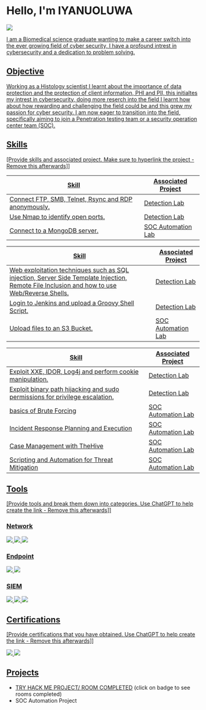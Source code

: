 # Hello, I'm IYANUOLUWA
<a href="www.linkedin.com/in/iyanuoluwa-o"><img src="https://img.shields.io/badge/-LinkedIn-0072b1?&style=for-the-badge&logo=linkedin&logoColor=white" />

I am a Biomedical science graduate wanting to make a career switch into the ever growing field of cyber security, I have a profound intrest in cybersecurity and a dedication to problem solving.

## Objective
Working as a Histology scientist I learnt about the importance of data protection and the protection of client information, PHI and PII, this initialtes my intrest in cybersecurity, doing more reserch into the field I learnt how about how rewarding and challenging the field could be and this grew my passion for cyber security. I am now eager to transition into the field, specifically aiming to join a Penetration testing team or a security operation center team (SOC).

## Skills
[Provide skills and associated project. Make sure to hyperlink the project - Remove this afterwards]]

| Skill                                         | Associated Project         |
|-----------------------------------------------|----------------------------|
| Connect FTP, SMB, Telnet, Rsync and RDP anonymously.  | <a href="https://google.com">Detection Lab</a>|
| Use Nmap to identify open ports. | <a href="https://google.com">Detection Lab</a>|
| Connect to a MongoDB server.   | SOC Automation Lab|


| Skill                                         | Associated Project         |
|-----------------------------------------------|----------------------------|
| Web exploitation techniques such as SQL injection, Server Side Template Injection, Remote File Inclusion and how to use Web/Reverse Shells. | <a href="https://google.com">Detection Lab</a>|
| Login to Jenkins and upload a Groovy Shell Script. | <a href="https://google.com">Detection Lab</a>|
| Upload files to an S3 Bucket.       | SOC Automation Lab|

| Skill                                         | Associated Project         |
|-----------------------------------------------|----------------------------|
| Exploit XXE, IDOR, Log4j and perform cookie manipulation.      | <a href="https://google.com">Detection Lab</a>|
| Exploit binary path hijacking and sudo permissions for privilege escalation. | <a href="https://google.com">Detection Lab</a>|
| basics of Brute Forcing        | SOC Automation Lab|
| Incident Response Planning and Execution      | SOC Automation Lab|
| Case Management with TheHive                  | SOC Automation Lab|
| Scripting and Automation for Threat Mitigation | SOC Automation Lab|

## Tools
[Provide tools and break them down into categories. Use ChatGPT to help create the link - Remove this afterwards]]

### Network
<div>
    <img src="https://img.shields.io/badge/-Wireshark-1679A7?&style=for-the-badge&logo=Wireshark&logoColor=white" />
    <img src="https://img.shields.io/badge/-Suricata-EF3B2D?&style=for-the-badge&logo=Suricata&logoColor=white" />
    <img src="https://img.shields.io/badge/-Zeek-777BB4?&style=for-the-badge&logo=Zeek&logoColor=white" />
</div>

### Endpoint
<div>
    <img src="https://img.shields.io/badge/-Microsoft_Defender_for_Endpoint-00A4EF?&style=for-the-badge&logo=Microsoft&logoColor=white" />
    <img src="https://img.shields.io/badge/-Velociraptor-4B275F?&style=for-the-badge&logo=Velociraptor&logoColor=white" />
</div>

### SIEM
<div>
    <img src="https://img.shields.io/badge/-Microsoft_Sentinel-0078D4?&style=for-the-badge&logo=Microsoft&logoColor=white" />
    <img src="https://img.shields.io/badge/-Splunk-000000?&style=for-the-badge&logo=Splunk&logoColor=white" />
    <img src="https://img.shields.io/badge/-Elastic-005571?&style=for-the-badge&logo=Elastic&logoColor=white" />
</div>

## Certifications
[Provide certifications that you have obtained. Use ChatGPT to help create the link - Remove this afterwards]]
<div>
<img src="https://img.shields.io/badge/-Security%2B-FF0000?&style=for-the-badge&logo=CompTIA&logoColor=white" />
<img src="https://img.shields.io/badge/-A%2B-4D4D4D?&style=for-the-badge&logo=CompTIA&logoColor=white" />

</div>

## Projects
- <a href="https://tryhackme.com/api/v2/badges/public-profile?userPublicId=3399514">TRY HACK ME PROJECT/ ROOM COMPLETED</a> (click on badge to see rooms completed)
- SOC Automation Project
